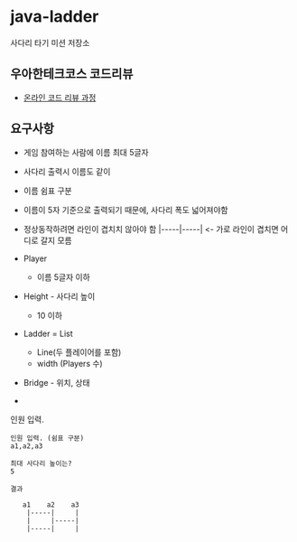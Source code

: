 # java-ladder

사다리 타기 미션 저장소

## 우아한테크코스 코드리뷰

- [온라인 코드 리뷰 과정](https://github.com/woowacourse/woowacourse-docs/blob/master/maincourse/README.md)

## 요구사항
- 게임 참여하는 사람에 이름 최대 5글자
- 사다리 출력시 이름도 같이
- 이름 쉼표 구분
- 이름이 5자 기준으로 출력되기 때문에, 사다리 폭도 넓어져야함
- 정상동작하려면 라인이 겹치치 않아야 함
|-----|-----| <- 가로 라인이 겹치면 어디로 갈지 모름

- Player
  - 이름 5글자 이하
- Height - 사다리 높이
  - 10 이하
- Ladder = List<Line>
  - Line(두 플레이어를 포함)
  - width (Players 수)
- Bridge - 위치, 상태


- 
인원 입력.
```
인원 입력. (쉼표 구분)
a1,a2,a3

최대 사다리 높이는?
5

결과

   a1    a2    a3
    |-----|     |
    |     |-----|
    |-----|     |
```
